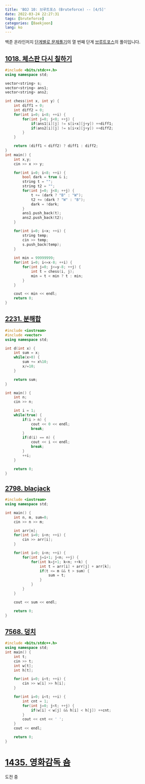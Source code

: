 ```yaml
---
title: 'BOJ 10: 브루트포스 (Bruteforce) -- [4/5]'
date: 2022-03-24 22:27:31
tags: [bruteforce]
categories: [Baekjoon]
lang: ko
---
```


백준 온라인저지 [단계별로 문제풀기](https://www.acmicpc.net/step)의 열 번째 단계 [브루트포스](https://www.acmicpc.net/step/22)의 풀이입니다.

## [1018. 체스판 다시 칠하기](https://www.acmicpc.net/problem/1018)

```cpp
#include <bits/stdc++.h>
using namespace std;

vector<string> s;
vector<string> ans1;
vector<string> ans2;

int chess(int x, int y) {
    int diff1 = 0;
    int diff2 = 0;
    for(int i=0; i<8; ++i) {
        for(int j=0; j<8; ++j) {
            if(ans1[i][j] != s[i+x][j+y]) ++diff1;
            if(ans2[i][j] != s[i+x][j+y]) ++diff2;
        }
    }

    return (diff1 < diff2) ? diff1 : diff2;
}
int main() {
    int x,y;
    cin >> x >> y;

    for(int i=0; i<8; ++i) {
        bool dark = true & i;
        string t = "";
        string t2 = "";
        for(int j=0; j<8; ++j) {
            t += (dark ? "B" : "W");
            t2 += (dark ? "W" : "B");
            dark = !dark;
        }
        ans1.push_back(t);
        ans2.push_back(t2);
    }

    for(int i=0; i<x; ++i) {
        string temp;
        cin >> temp;
        s.push_back(temp);
    }
    
    int min = 99999999;
    for(int i=0; i<=x-8; ++i) {
        for(int j=0; j<=y-8; ++j) {
            int t = chess(i, j);
            min = t < min ? t : min;
        }
    }

    cout << min << endl;
    return 0;
}
```

## [2231. 분해합](https://www.acmicpc.net/problem/2231)

```cpp
#include <iostream>
#include <vector>
using namespace std;

int d(int x) {
    int sum = x;
    while(x>0) {
        sum += x%10;
        x/=10;
    }

    return sum;
}

int main() {
    int n;
    cin >> n;

    int i = 1;
    while(true) {
        if(i > n) {
            cout << 0 << endl;
            break;
        }
        if(d(i) == n) {
            cout << i << endl;
            break;
        }
        ++i;
    }

    return 0;
}
```

## [2798. blacjack](https://www.acmicpc.net/problem/2798)

```cpp
#include <iostream>
using namespace std;

int main() {
    int n, m, sum=0;
    cin >> n >> m;

    int arr[n];
    for(int i=0; i<n; ++i) {
        cin >> arr[i];
    }

    for(int i=0; i<n; ++i) {
        for(int j=i+1; j<n; ++j) {
            for(int k=j+1; k<n; ++k) {
                int t = arr[i] + arr[j] + arr[k];
                if(t <= m && t > sum) {
                    sum = t;
                }
            }
        }
    }

    cout << sum << endl;

    return 0;
}
```

## [7568. 덩치](https://www.acmicpc.net/problem/7568)

```cpp
#include <bits/stdc++.h>
using namespace std;
int main() {
    int t;
    cin >> t;
    int w[t];
    int h[t];

    for(int i=0; i<t; ++i) {
        cin >> w[i] >> h[i];
    }

    for(int i=0; i<t; ++i) {
        int cnt = 1;
        for(int j=0; j<t; ++j) {
            if(w[i] < w[j] && h[i] < h[j]) ++cnt;
        }
        cout << cnt << ' ';
    }
    cout << endl;

    return 0;
}
```

# [1435. 영화감독 숌](https://www.acmicpc.net/problem/1436)

도전 중